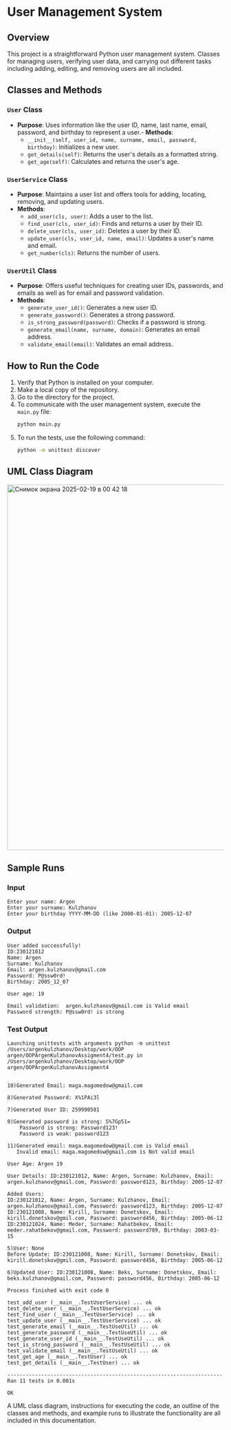 # User Management System

## Overview

This project is a straightforward Python user management system. Classes for managing users, verifying user data, and carrying out different tasks including adding, editing, and removing users are all included.


## Classes and Methods

### `User` Class

- **Purpose**: Uses information like the user ID, name, last name, email, password, and birthday to represent a user.- **Methods**:
  - `__init__(self, user_id, name, surname, email, password, birthday)`: Initializes a new user.
  - `get_details(self)`: Returns the user's details as a formatted string.
  - `get_age(self)`: Calculates and returns the user's age.

### `UserService` Class

- **Purpose**: Maintains a user list and offers tools for adding, locating, removing, and updating users.
- **Methods**:
  - `add_user(cls, user)`: Adds a user to the list.
  - `find_user(cls, user_id)`: Finds and returns a user by their ID.
  - `delete_user(cls, user_id)`: Deletes a user by their ID.
  - `update_user(cls, user_id, name, email)`: Updates a user's name and email.
  - `get_number(cls)`: Returns the number of users.

### `UserUtil` Class

- **Purpose**: Offers useful techniques for creating user IDs, passwords, and emails as well as for email and password validation.
- **Methods**:
  - `generate_user_id()`: Generates a new user ID.
  - `generate_password()`: Generates a strong password.
  - `is_strong_password(password)`: Checks if a password is strong.
  - `generate_email(name, surname, domain)`: Generates an email address.
  - `validate_email(email)`: Validates an email address.

## How to Run the Code

1. Verify that Python is installed on your computer.
2. Make a local copy of the repository.
3. Go to the directory for the project.
4. To communicate with the user management system, execute the `main.py` file:
   ```sh
   python main.py
   ```
5. To run the tests, use the following command:
   ```sh
   python -m unittest discover
   ```

## UML Class Diagram

<img width="849" alt="Снимок экрана 2025-02-19 в 00 42 18" src="https://github.com/user-attachments/assets/a135b757-a522-41a0-85f7-fb61a30d1b72" />



## Sample Runs

### Input
```
Enter your name: Argen
Enter your surname: Kulzhanov
Enter your birthday YYYY-MM-DD (like 2000-01-01): 2005-12-07
```

### Output
```
User added successfully!
ID:230121012
Name: Argen
Surname: Kulzhanov
Email: argen.kulzhanov@gmail.com
Password: P@ssw0rd!
Birthday: 2005_12_07

User age: 19

Email validation:  argen.kulzhanov@gmail.com is Valid email
Password strength: P@ssw0rd! is strong
```

### Test Output
```
Launching unittests with arguments python -m unittest /Users/argenkulzhanov/Desktop/work/OOP argen/OOPArgenKulzhanovAssigment4/test.py in /Users/argenkulzhanov/Desktop/work/OOP argen/OOPArgenKulzhanovAssigment4


10)Generated Email: maga.magomedow@gmail.com

8)Generated Password: X%1PAi3l

7)Generated User ID: 259990581

9)Generated password is strong: S%7Gp51=
    Password is strong: Password123!
    Password is weak: password123

11)Generated email: maga.magomedow@gmail.com is Valid email
   Invalid email: maga.magomedow@gmail.com is Not valid email

User Age: Argen 19

User Details: ID:230121012, Name: Argen, Surname: Kulzhanov, Email: argen.kulzhanov@gmail.com, Password: password123, Birthday: 2005-12-07

Added Users:
ID:230121012, Name: Argen, Surname: Kulzhanov, Email: argen.kulzhanov@gmail.com, Password: password123, Birthday: 2005-12-07
ID:230121008, Name: Kirill, Surname: Donetskov, Email: kirill.donetskov@gmil.com, Password: password456, Birthday: 2005-06-12
ID:230121024, Name: Meder, Surname: Rahatbekov, Email: meder.rahatbekov@gmail.com, Password: password789, Birthday: 2003-03-15

5)User: None
Before Update: ID:230121008, Name: Kirill, Surname: Donetskov, Email: kirill.donetskov@gmil.com, Password: password456, Birthday: 2005-06-12

6)Updated User: ID:230121008, Name: Beks, Surname: Donetskov, Email: beks.kulzhanov@gmail.com, Password: password456, Birthday: 2005-06-12

Process finished with exit code 0

test_add_user (__main__.TestUserService) ... ok
test_delete_user (__main__.TestUserService) ... ok
test_find_user (__main__.TestUserService) ... ok
test_update_user (__main__.TestUserService) ... ok
test_generate_email (__main__.TestUseUtil) ... ok
test_generate_password (__main__.TestUseUtil) ... ok
test_generate_user_id (__main__.TestUseUtil) ... ok
test_is_strong_password (__main__.TestUseUtil) ... ok
test_validate_email (__main__.TestUseUtil) ... ok
test_get_age (__main__.TestUser) ... ok
test_get_details (__main__.TestUser) ... ok

----------------------------------------------------------------------
Ran 11 tests in 0.001s

OK
```

A UML class diagram, instructions for executing the code, an outline of the classes and methods, and example runs to illustrate the functionality are all included in this documentation.
